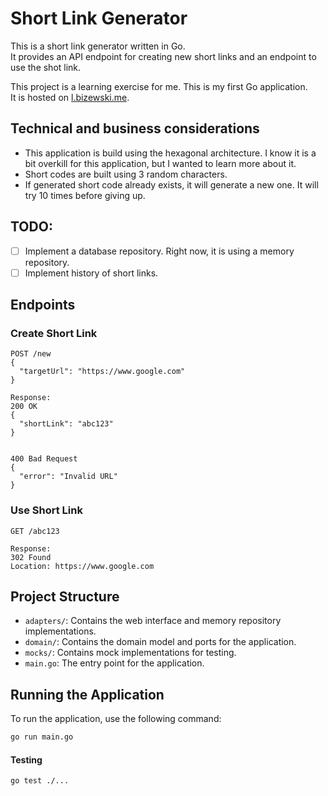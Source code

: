 # Short Link Generator

This is a short link generator written in Go.  
It provides an API endpoint for creating new short links and an endpoint to use the shot link.

This project is a learning exercise for me. This is my first Go application.  
It is hosted on [l.bizewski.me](https://l.bizewski.me).

## Technical and business considerations
- This application is build using the hexagonal architecture. I know it is a bit overkill for this application, but I wanted to learn more about it.
- Short codes are built using 3 random characters.
- If generated short code already exists, it will generate a new one. It will try 10 times before giving up.

## TODO:
* [ ] Implement a database repository. Right now, it is using a memory repository.
* [ ] Implement history of short links.

## Endpoints

### Create Short Link

```
POST /new
{
  "targetUrl": "https://www.google.com"
}

Response:
200 OK
{
  "shortLink": "abc123"
}


400 Bad Request
{
  "error": "Invalid URL"
}
```

### Use Short Link

```
GET /abc123

Response:
302 Found
Location: https://www.google.com
```

## Project Structure

- `adapters/`: Contains the web interface and memory repository implementations.
- `domain/`: Contains the domain model and ports for the application.
- `mocks/`: Contains mock implementations for testing.
- `main.go`: The entry point for the application.

## Running the Application

To run the application, use the following command:

```sh
go run main.go
```

#### Testing
```sh
go test ./...
```
